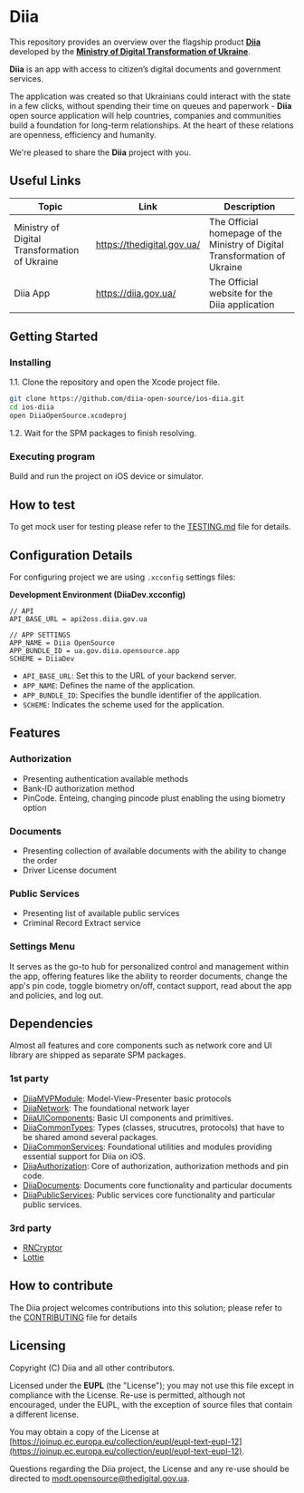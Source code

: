 # Diia


This repository provides an overview over the flagship product [**Diia**](https://diia.gov.ua/) developed by the [**Ministry of Digital Transformation of Ukraine**](https://thedigital.gov.ua/).
 
**Diia** is an app with access to citizen’s digital documents and government services.
 
The application was created so that Ukrainians could interact with the state in a few clicks, without spending their time on queues and paperwork - **Diia** open source application will help countries, companies and communities build a foundation for long-term relationships. At the heart of these relations are openness, efficiency and humanity.
 
We're pleased to share the **Diia** project with you.

## Useful Links

|Topic|Link|Description|
|--|--|--|
|Ministry of Digital Transformation of Ukraine|https://thedigital.gov.ua/|The Official homepage of the Ministry of Digital Transformation of Ukraine| 
|Diia App|https://diia.gov.ua/|The Official website for the Diia application

## Getting Started

### Installing

1.1. Clone the repository and open the Xcode project file.

```bash
git clone https://github.com/diia-open-source/ios-diia.git
cd ios-diia
open DiiaOpenSource.xcodeproj
```
1.2. Wait for the SPM packages to finish resolving. 

### Executing program

Build and run the project on iOS device or simulator.

## How to test

To get mock user for testing please refer to the [TESTING.md](https://github.com/diia-open-source/diia-setup-howto/blob/main/TESTING.md) file for details.

## Configuration Details

For configuring project we are using `.xcconfig` settings files:

__Development Environment (DiiaDev.xcconfig)__
```text
// API
API_BASE_URL = api2oss.diia.gov.ua

// APP SETTINGS
APP_NAME = Diia OpenSource
APP_BUNDLE_ID = ua.gov.diia.opensource.app
SCHEME = DiiaDev
```

- `API_BASE_URL`: Set this to the URL of your backend server.
- `APP_NAME`: Defines the name of the application.
- `APP_BUNDLE_ID`: Specifies the bundle identifier of the application.
- `SCHEME`: Indicates the scheme used for the application.

## Features

### Authorization
- Presenting authentication available methods
- Bank-ID authorization method
- PinCode. Enteing, changing pincode plust enabling the using biometry option
  
### Documents
- Presenting collection of available documents with the ability to change the order
- Driver License document

### Public Services
- Presenting list of available public services
- Criminal Record Extract service

### Settings Menu
It serves as the go-to hub for personalized control and management within the app, offering features like the ability to reorder documents, change the app's pin code, toggle biometry on/off, contact support, read about the app and policies, and log out.

## Dependencies

Almost all features and core components such as network core and UI library are shipped as separate SPM packages.

### 1st party

* [DiiaMVPModule](https://github.com/diia-open-source/ios-mvpmodule.git): Model-View-Presenter basic protocols
* [DiiaNetwork](https://github.com/diia-open-source/ios-network.git): The foundational network layer
* [DiiaUIComponents](https://github.com/diia-open-source/ios-uicomponents.git): Basic UI components and primitives.
* [DiiaCommonTypes](https://github.com/diia-open-source/ios-commontypes.git): Types (classes, strucutres, protocols) that have to be shared amond several packages.
* [DiiaCommonServices](https://github.com/diia-open-source/ios-commonservices.git): Foundational utilities and modules providing essential support for Diia on iOS.
* [DiiaAuthorization](https://github.com/diia-open-source/ios-authorization.git): Core of authorization, authorization methods and pin code.
* [DiiaDocuments](https://github.com/diia-open-source/ios-documents.git): Documents core functionality and particular documents
* [DiiaPublicServices](https://github.com/diia-open-source/ios-publicservices.git): Public services core functionality and particular public services.

### 3rd party

* [RNCryptor](https://github.com/RNCryptor/RNCryptor.git)
* [Lottie](https://github.com/airbnb/lottie-spm.git)

## How to contribute

The Diia project welcomes contributions into this solution; please refer to the [CONTRIBUTING](./CONTRIBUTING.md) file for details

## Licensing

Copyright (C) Diia and all other contributors.

Licensed under the  **EUPL**  (the "License"); you may not use this file except in compliance with the License. Re-use is permitted, although not encouraged, under the EUPL, with the exception of source files that contain a different license.

You may obtain a copy of the License at  [https://joinup.ec.europa.eu/collection/eupl/eupl-text-eupl-12](https://joinup.ec.europa.eu/collection/eupl/eupl-text-eupl-12).

Questions regarding the Diia project, the License and any re-use should be directed to [modt.opensource@thedigital.gov.ua](mailto:modt.opensource@thedigital.gov.ua).
